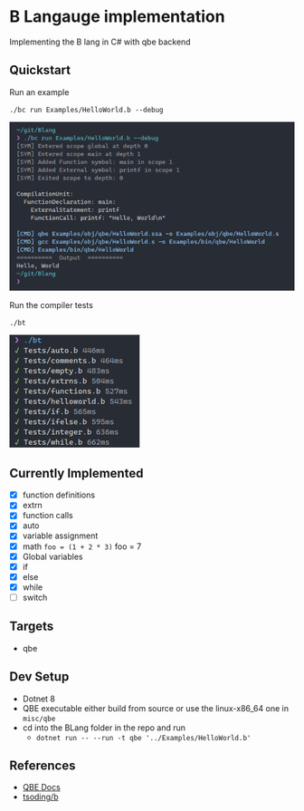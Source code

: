 # B Langauge implementation

Implementing the B lang in C# with qbe backend

## Quickstart

Run an example

```shell
./bc run Examples/HelloWorld.b --debug
```

![bc](misc/screenshots/bc_run.png)

Run the compiler tests

```shell
./bt
```

![bt](misc/screenshots/bt.png)

## Currently Implemented

-   [x] function definitions
-   [x] extrn
-   [x] function calls
-   [x] auto
-   [x] variable assignment
-   [x] math `foo = (1 + 2 * 3)` foo = 7
-   [x] Global variables
-   [x] if
-   [x] else
-   [x] while
-   [ ] switch

## Targets

-   qbe

## Dev Setup

-   Dotnet 8
-   QBE executable either build from source or use the linux-x86_64 one in `misc/qbe`
-   cd into the BLang folder in the repo and run
    -   `dotnet run -- --run -t qbe '../Examples/HelloWorld.b'`

## References

-   [QBE Docs](https://c9x.me/compile/doc/il.html)
-   [tsoding/b](https://github.com/tsoding/b)
